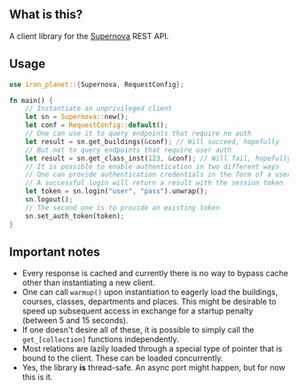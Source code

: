 ## What is this?

A client library for the [Supernova](https://gitlab.com/claudiop/Supernova/) REST API.

## Usage

```rust
use iron_planet::{Supernova, RequestConfig};

fn main() {
    // Instantiate an unprivileged client
    let sn = Supernova::new();
    let conf = RequestConfig::default();
    // One can use it to query endpoints that require no auth
    let result = sn.get_buildings(&conf); // Will succeed, hopefully
    // But not to query endpoints that require user auth
    let result = sn.get_class_inst(123, &conf); // Will fail, hopefully
    // It is possible to enable authentication in two different ways
    // One can provide authentication credentials in the form of a user-pass
    // A successful login will return a result with the session token
    let token = sn.login("user", "pass").unwrap();
    sn.logout();
    // The second one is to provide an existing token
    sn.set_auth_token(token);
}
```

## Important notes

- Every response is cached and currently there is no way to bypass cache other than instantiating a new client.
- One can call `warmup()` upon instantiation to eagerly load the buildings, courses, classes, departments and places.
  This might be desirable to speed up subsequent access in exchange for a startup penalty (between 5 and 15 seconds).
- If one doesn't desire all of these, it is possible to simply call the `get_[collection]` functions independently.
- Most relations are lazily loaded through a special type of pointer that is bound to the client. These can be loaded
  concurrently.
- Yes, the library **is** thread-safe. An async port might happen, but for now this is it.